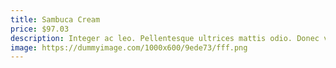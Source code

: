 ```yaml
---
title: Sambuca Cream
price: $97.03
description: Integer ac leo. Pellentesque ultrices mattis odio. Donec vitae nisi.
image: https://dummyimage.com/1000x600/9ede73/fff.png
---
```

